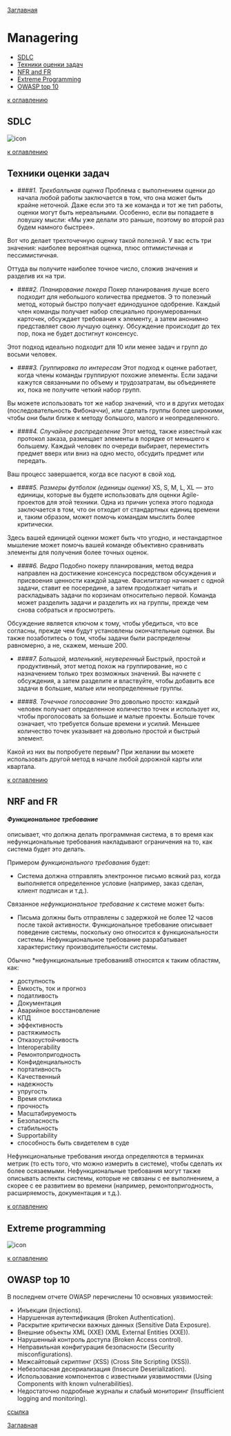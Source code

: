 [Заглавная](README.md)

# Managering

+ [SDLC](managing.md#SDLC)
+ [Техники оценки задач](managing.md#Техники-оценки-задач)
+ [NFR and FR](managing.md#NRF-and-FR)
+ [Extreme Programming](managing.md#Extreme-programming)
+ [OWASP top 10](#OWASP-top-10)

[к оглавлению](#Managering)

[sdlc]:img/manage/sdlc.png
[xp]:img/manage/xp.png

## SDLC

![icon][sdlc]

[к оглавлению](#Managering)

## Техники оценки задач

- ####*1. Трехбалльная оценка*
   Проблема с выполнением оценки до начала любой работы заключается в том, 
что она может быть крайне неточной. Даже если это та же команда и тот же тип работы, 
оценки могут быть нереальными. Особенно, если вы попадаете в ловушку мысли: 
«Мы уже делали это раньше, поэтому во второй раз будем намного быстрее».

Вот что делает трехточечную оценку такой полезной. 
У вас есть три значения: наиболее вероятная оценка, плюс оптимистичная и пессимистичная.

Оттуда вы получите наиболее точное число, сложив значения и разделив их на три.

- ####*2. Планирование покера*
   Покер планирования лучше всего подходит для небольшого количества предметов. Э
то полезный метод, который быстро получает единодушное одобрение. 
Каждый член команды получает набор специально пронумерованных карточек, обсуждает требования к элементу, 
а затем анонимно представляет свою лучшую оценку. Обсуждение происходит до тех пор, 
пока не будет достигнут консенсус.

Этот подход идеально подходит для 10 или менее задач и групп до восьми человек.

- ####*3. Группировка по интересам*
   Этот подход к оценке работает, когда члены команды группируют похожие элементы. 
Если задачи кажутся связанными по объему и трудозатратам, вы объединяете их, 
пока не получите четкий набор групп.

Вы можете использовать тот же набор значений, что и в других методах (последовательность Фибоначчи), 
или сделать группы более широкими, чтобы они были ближе к методу большого, малого и неопределенного.

- ####*4. Случайное распределение*
   Этот метод, также известный как протокол заказа, размещает элементы в порядке от меньшего к большему. 
Каждый человек по очереди выбирает, переместить предмет вверх или вниз на одно место, 
обсудить предмет или передать.

Ваш процесс завершается, когда все пасуют в свой ход.

- ####*5. Размеры футболок (единицы оценки)*
   XS, S, M, L, XL — это единицы, которые вы будете использовать для оценки Agile-проектов для этой техники.
Одна из причин успеха этого подхода заключается в том, что он отходит от стандартных единиц времени и, 
таким образом, может помочь командам мыслить более критически.

Здесь вашей единицей оценки может быть что угодно, 
и нестандартное мышление может помочь вашей команде объективно сравнивать элементы для получения 
более точных оценок.

- ####*6. Ведра*
   Подобно покеру планирования, метод ведра направлен на достижение консенсуса 
посредством обсуждения и присвоения ценности каждой задаче. 
Фасилитатор начинает с одной задачи, ставит ее посередине, а затем продолжает читать и 
раскладывать задачи по корзинам относительно первой. 
Команда может разделить задачи и разделить их на группы, прежде чем снова собраться и просмотреть.

Обсуждение является ключом к тому, чтобы убедиться, что все согласны, 
прежде чем будут установлены окончательные оценки. Вы также позаботитесь о том, 
чтобы задачи были распределены равномерно, а не, скажем, меньше 200.

- ####*7. Большой, маленький, неуверенный*
   Быстрый, простой и продуктивный, этот метод похож на группирование, 
но с назначением только трех возможных значений. 
Вы начнете с обсуждения, а затем разделите и властвуйте, чтобы добавить все задачи в большие, 
малые или неопределенные группы.

- ####*8. Точечное голосование*
   Это довольно просто: каждый человек получает определенное количество точек и использует их, 
чтобы проголосовать за большие и малые проекты. Больше точек означает, 
что требуется больше времени и усилий. 
Меньшее количество точек указывает на довольно простой и быстрый элемент.

Какой из них вы попробуете первым? При желании вы можете использовать другой метод в 
начале любой дорожной карты или квартала.

[к оглавлению](#Managering)

## NRF and FR

#### *Функциональное требование* 
описывает, что должна делать программная система, 
в то время как нефункциональные требования накладывают ограничения на то, 
как система будет это делать.

Примером *функционального требования* будет:

- Система должна отправлять электронное письмо всякий раз, 
когда выполняется определенное условие (например, заказ сделан, клиент подписан и т.д.).

Связанное *нефункциональное требование* к системе может быть:

- Письма должны быть отправлены с задержкой не более 12 часов после такой активности.
Функциональное требование описывает поведение системы, поскольку оно относится к функциональности системы. Нефункциональное требование разрабатывает характеристику производительности системы.

Обычно *нефункциональные требования8 относятся к таким областям, как:

- доступность
- Емкость, ток и прогноз
- податливость
- Документация
- Аварийное восстановление
- КПД
- эффективность
- растяжимость
- Отказоустойчивость
- Interoperability
- Ремонтопригодность
- Конфиденциальность
- портативность
- Качественный
- надежность
- упругость
- Время отклика
- прочность
- Масштабируемость
- Безопасность
- стабильность
- Supportability
- способность быть свидетелем в суде

Нефункциональные требования иногда определяются в терминах метрик 
(то есть того, что можно измерить в системе), чтобы сделать их более осязаемыми. 
Нефункциональные требования могут также описывать аспекты системы, 
которые не связаны с ее выполнением, а скорее с ее развитием во времени 
(например, ремонтопригодность, расширяемость, документация и т.д.).

[к оглавлению](#Managering)

## Extreme programming

![icon][xp]

[к оглавлению](#Managering)

## OWASP top 10

В последнем отчете OWASP перечислены 10 основных уязвимостей:

- Инъекции (Injections).
- Нарушенная аутентификация (Broken Authentication).
- Раскрытие критически важных данных (Sensitive Data Exposure).
- Внешние объекты XML (XXE) (XML External Entities (XXE)).
- Нарушенный контроль доступа (Broken Access control).
- Неправильная конфигурация безопасности (Security misconfigurations).
- Межсайтовый скриптинг (XSS) (Cross Site Scripting (XSS)).
- Небезопасная десериализация (Insecure Deserialization).
- Использование компонентов с известными уязвимостями (Using Components with known vulnerabilities).
- Недостаточно подробные журналы и слабый мониторинг (Insufficient logging and monitoring).

[ссылка](https://proglib.io/p/chto-takoe-top-10-owasp-i-kakie-uyazvimosti-veb-prilozheniy-naibolee-opasny-2021-09-09)

[Заглавная](README.md)
